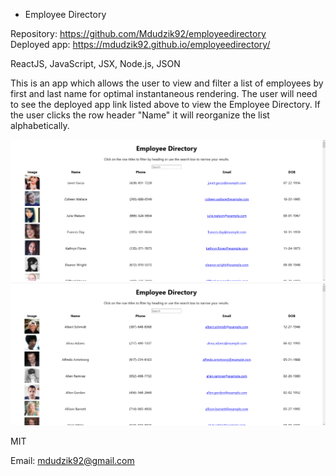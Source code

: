 * Employee Directory

<!-- Live link to deployed app -->
Repository: https://github.com/Mdudzik92/employeedirectory <br>
Deployed app: https://mdudzik92.github.io/employeedirectory/

<!-- Technologies used -->
ReactJS, JavaScript, JSX, Node.js, JSON

<!-- Explanation of what the app is -->
This is an app which allows the user to view and filter a list of employees by first and last name for optimal instantaneous rendering. The user will need to see the deployed app link listed above to view the Employee Directory. If the user clicks the row header "Name" it will reorganize the list alphabetically.

<!-- Screenshot -->
<img src="./img/img1.png"> <br>
<img src="./img/img2.png">

<!-- License -->
MIT

<!-- Contact information -->
Email: mdudzik92@gmail.com
